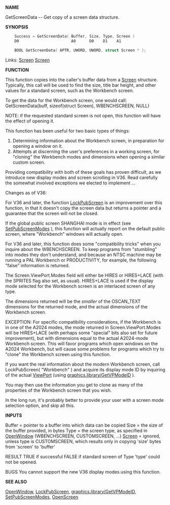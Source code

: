 
**NAME**

GetScreenData -- Get copy of a screen data structure.

**SYNOPSIS**

```c
    Success = GetScreenData( Buffer, Size, Type, Screen )
    D0                       A0      D0    D1    A1

    BOOL GetScreenData( APTR, UWORD, UWORD, struct Screen * );

```
Links: [Screen](_00DD.md) [Screen](_00DD.md) 

**FUNCTION**

This function copies into the caller's buffer data from a [Screen](_00DD.md)
structure.  Typically, this call will be used to find the size, title
bar height, and other values for a standard screen, such as the
Workbench screen.

To get the data for the Workbench screen, one would call:
GetScreenData(buff, sizeof(struct Screen), WBENCHSCREEN, NULL)

NOTE: if the requested standard screen is not open, this function
will have the effect of opening it.

This function has been useful for two basic types of things:
1) Determining information about the Workbench screen, in
preparation for opening a window on it.
2) Attempts at discerning the user's preferences in a working
screen, for &#034;cloning&#034; the Workbench modes and dimensions
when opening a similar custom screen.

Providing compatibility with both of these goals has proven
difficult, as we introduce new display modes and screen scrolling
in V36.  Read carefully the somewhat involved exceptions we
elected to implement ...

Changes as of V36:

For V36 and later, the function [LockPubScreen](LockPubScreen.md) is an improvement
over this function, in that it doesn't copy the screen data
but returns a pointer and a guarantee that the screen will not
be closed.

If the global public screen SHANGHAI mode is in effect (see
[SetPubScreenModes](SetPubScreenModes.md) ), this function will actually report on
the default public screen, where &#034;Workbench&#034; windows will
actually open.

For V36 and later, this function does some &#034;compatibility tricks&#034;
when you inquire about the WBENCHSCREEN.  To keep programs from
&#034;stumbling&#034; into modes they don't understand, and because an NTSC
machine may be running a PAL Workbench or PRODUCTIVITY, for example,
the following &#034;false&#034; information is returned.

The Screen.ViewPort.Modes field will either be HIRES or HIRES+LACE
(with the SPRITES flag also set, as usual).  HIRES+LACE is
used if the display mode selected for the Workbench screen
is an interlaced screen of any type.

The dimensions returned will be the *smaller* of the OSCAN_TEXT
dimensions for the returned mode, and the actual dimensions
of the Workbench screen.

EXCEPTION: For specific compatibility considerations, if the
Workbench is in one of the A2024 modes, the mode returned
in Screen.ViewPort.Modes will be HIRES+LACE (with perhaps
some &#034;special&#034; bits also set for future improvement), but
with dimensions equal to the actual A2024-mode Workbench screen.
This will favor programs which open windows on the A2024
Workbench, but will cause some problems for programs which
try to &#034;clone&#034; the Workbench screen using this function.

If you want the real information about the modern Workbench
screen, call LockPubScreen( &#034;Workbench&#034; ) and acquire its
display mode ID by inquiring of the actual [ViewPort](_00B8.md) (using
[graphics.library/GetVPModeID](../graphics/GetVPModeID.md) ).

You may then use the information you get to clone as many of
the properties of the Workbench screen that you wish.

In the long run, it's probably better to provide your user
with a screen mode selection option, and skip all this.

**INPUTS**

Buffer = pointer to a buffer into which data can be copied
Size   = the size of the buffer provided, in bytes
Type   = the screen type, as specified in [OpenWindow](OpenWindow.md) (WBENCHSCREEN,
CUSTOMSCREEN, ...)
[Screen](_00DD.md) = ignored, unless type is CUSTOMSCREEN, which results only in
copying 'size' bytes from 'screen' to 'buffer'

RESULT
TRUE if successful
FALSE if standard screen of Type 'type' could not be opened.

BUGS
You cannot support the new V36 display modes using this function.

**SEE ALSO**

[OpenWindow](OpenWindow.md), [LockPubScreen](LockPubScreen.md), [graphics.library/GetVPModeID](../graphics/GetVPModeID.md),
[SetPubScreenModes](SetPubScreenModes.md), [OpenScreen](OpenScreen.md)
